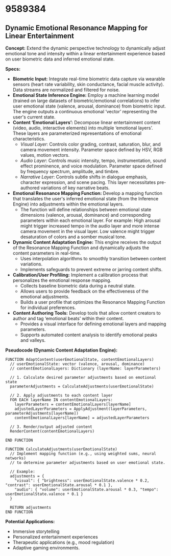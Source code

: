 # 9589384

## Dynamic Emotional Resonance Mapping for Linear Entertainment

**Concept:** Extend the dynamic perspective technology to dynamically adjust emotional tone and intensity within a linear entertainment experience based on user biometric data and inferred emotional state. 

**Specs:**

*   **Biometric Input:** Integrate real-time biometric data capture via wearable sensors (heart rate variability, skin conductance, facial muscle activity). Data streams are normalized and filtered for noise.
*   **Emotional State Inference Engine:** Employ a machine learning model (trained on large datasets of biometric/emotional correlations) to infer user emotional state (valence, arousal, dominance) from biometric input.  The engine outputs a continuous emotional ‘vector’ representing the user's current state.
*   **Content ‘Emotional Layers’:** Decompose linear entertainment content (video, audio, interactive elements) into multiple ‘emotional layers’. These layers are parameterized representations of emotional characteristics.
    *   *Visual Layer*: Controls color grading, contrast, saturation, blur, and camera movement intensity. Parameter space defined by HSV, RGB values, motion vectors.
    *   *Audio Layer*: Controls music intensity, tempo, instrumentation, sound effect prominence, and voice modulation. Parameter space defined by frequency spectrum, amplitude, and timbre.
    *   *Narrative Layer*:  Controls subtle shifts in dialogue emphasis, character expression, and scene pacing.  This layer necessitates pre-authored variations of key narrative beats.
*   **Emotional Resonance Mapping Function:**  Develop a mapping function that translates the user's inferred emotional state (from the Inference Engine) into adjustments within the emotional layers.  
    *   The function will define relationships between emotional state dimensions (valence, arousal, dominance) and corresponding parameters within each emotional layer.  For example:  High arousal might trigger increased tempo in the audio layer and more intense camera movement in the visual layer. Low valence might trigger desaturation of colors and a somber musical tone.
*   **Dynamic Content Adaptation Engine:**  This engine receives the output of the Resonance Mapping Function and dynamically adjusts the content parameters in real-time.
    *   Uses interpolation algorithms to smoothly transition between content variations.  
    *   Implements safeguards to prevent extreme or jarring content shifts.
*   **Calibration/User Profiling:**  Implement a calibration process that personalizes the emotional response mapping.
    *   Collects baseline biometric data during a neutral state.
    *   Allows users to provide feedback on the effectiveness of the emotional adjustments.
    *   Builds a user profile that optimizes the Resonance Mapping Function for individual preferences.
*   **Content Authoring Tools:** Develop tools that allow content creators to author and tag ‘emotional beats’ within their content.
    *   Provides a visual interface for defining emotional layers and mapping parameters.
    *   Supports automated content analysis to identify emotional peaks and valleys.

**Pseudocode (Dynamic Content Adaptation Engine):**

```
FUNCTION AdaptContent(userEmotionalState, contentEmotionalLayers)
  // userEmotionalState: vector (valence, arousal, dominance)
  // contentEmotionalLayers: Dictionary (layerName: layerParameters)

  // 1. Calculate desired parameter adjustments based on emotional state
  parameterAdjustments = CalculateAdjustments(userEmotionalState)

  // 2. Apply adjustments to each content layer
  FOR EACH layerName IN contentEmotionalLayers:
    layerParameters = contentEmotionalLayers[layerName]
    adjustedLayerParameters = ApplyAdjustment(layerParameters, parameterAdjustments[layerName])
    contentEmotionalLayers[layerName] = adjustedLayerParameters

  // 3. Render/output adjusted content
  RenderContent(contentEmotionalLayers)

END FUNCTION

FUNCTION CalculateAdjustments(userEmotionalState)
  // Implement mapping function (e.g., using weighted sums, neural networks)
  // to determine parameter adjustments based on user emotional state.

  // Example:
  adjustments = {
    "visual": { "brightness": userEmotionalState.valence * 0.2, "contrast": userEmotionalState.arousal * 0.1 },
    "audio": { "volume": userEmotionalState.arousal * 0.3, "tempo": userEmotionalState.valence * 0.1 }
  }

  RETURN adjustments
END FUNCTION
```

**Potential Applications:**

*   Immersive storytelling
*   Personalized entertainment experiences
*   Therapeutic applications (e.g., mood regulation)
*   Adaptive gaming environments.